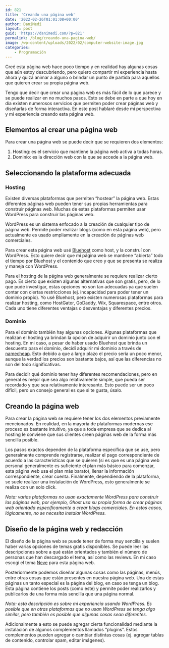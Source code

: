 ```yaml
---
id: 821
title: 'Creando una página web'
date: '2022-02-26T01:01:08+00:00'
author: DaniMedi
layout: post
guid: 'https://danimedi.com/?p=821'
permalink: /blog/creando-una-pagina-web/
image: /wp-content/uploads/2022/02/computer-website-image.jpg
categories:
    - Programación
---
```


Creé esta página web hace poco tiempo y en realidad hay algunas cosas que aún estoy descubriendo, pero quiero compartir mi experiencia hasta ahora y quizá animar a alguno o brindar un punto de partida para aquellos que quieren crear su propia página web.

Tengo que decir que crear una página web es más fácil de lo que parece y se puede realizar en no muchos pasos. Esto se debe en parte a que hoy en día existen numerosos servicios que permiten poder crear páginas web y diseñarlas de forma interactiva. En este post hablaré desde mi perspectiva y mi experiencia creando esta página web.

## Elementos al crear una página web

Para crear una página web se puede decir que se requieren dos elementos:

1. Hosting: es el servicio que mantiene la página web activa a todas horas.
2. Dominio: es la dirección web con la que se accede a la página web.

## Seleccionando la plataforma adecuada

### Hosting

Existen diversas plataformas que permiten “hostear” la página web. Estas diferentes páginas web pueden tener sus propias herramientas para construir páginas web. Muchas de estas plataformas permiten usar WordPress para construir las páginas web.

WordPress es un sistema enfocado a la creación de cualquier tipo de página web. Permite poder realizar blogs (como en esta página web), pero actualmente es usado ampliamente en la creación de páginas web comerciales.

Para crear esta página web usé [Bluehost](https://www.bluehost.com/) como host, y la construí con WordPress. Esto quiere decir que mi página web se mantiene “abierta” todo el tiempo por Bluehost y el contenido que creo y que se presenta se realiza y maneja con WordPress.

Para el hosting de la página web generalmente se requiere realizar cierto pago. Es cierto que existen algunas alternativas que son gratis, pero, de lo que pude investigar, estas opciones no son tan adecuadas ya que suelen contar con ciertas restricciones (ej. incapacidad para poder tener un dominio propio). Yo usé Bluehost, pero existen numerosas plataformas para realizar hosting, como HostGator, GoDaddy, Wix, Squarespace, entre otros. Cada uno tiene diferentes ventajas o desventajas y diferentes precios.

### Dominio

Para el dominio también hay algunas opciones. Algunas plataformas que realizan el hosting ya brindan la opción de adquirir un dominio junto con el hosting. En mi caso, a pesar de haber usado Bluehost que brinda un descuento para el dominio, decidí adquirir mi dominio a través de [namecheap](https://www.namecheap.com/). Esto debido a que a largo plazo el precio sería un poco menor, aunque la verdad los precios son bastante bajos, así que las diferencias no son del todo significativas.

Para decidir qué dominio tener hay diferentes recomendaciones, pero en general es mejor que sea algo relativamente simple, que pueda ser recordado y que sea relativamente interesante. Esto puede ser un poco difícil, pero un consejo general es que si te gusta, úsalo.

## Creando la página web

Para crear la página web se requiere tener los dos elementos previamente mencionados. En realidad, en la mayoría de plataformas modernas ese proceso es bastante intuitivo, ya que a toda empresa que se dedica al hosting le conviene que sus clientes creen páginas web de la forma más sencilla posible.

Los pasos exactos dependen de la plataforma específica que se use, pero generalmente comprende registrarse, realizar el pago correspondiente de acuerdo a las características que se quieren (si es que es una página web personal generalmente es suficiente el plan más básico para comenzar, esta página web usa el plan más barato), llenar la información correspondiente, crear cuenta. Finalmente, dependiendo de la plataforma, se suele realizar una instalación de WordPress, esto generalmente se realiza con un solo click.

*Nota: varias plataformas no usan exactamente WordPress para construir las páginas web, por ejemplo, Ghost usa su propia forma de crear páginas web orientada específicamente a crear blogs comerciales. En estos casos, lógicamente, no se necesita instalar WordPress.*

## Diseño de la página web y redacción

El diseño de la página web se puede tener de forma muy sencilla y suelen haber varias opciones de temas gratis disponibles. Se puede leer las descripciones sobre a qué están orientados y también el número de personas que han descargado el tema, así como las reviews. En mi caso escogí el tema [Neve](https://themeisle.com/themes/neve/) para esta página web.

Posteriormente podemos diseñar algunas cosas como las páginas, menús, entre otras cosas que están presentes en nuestra página web. Una de estas páginas un tanto especial es la página del blog, en caso se tenga un blog. Esta página contiene los posts (como este) y permite poder realizarlos y publicarlos de una forma más sencilla que una página normal.

*Nota: esta descripción es sobre mi experiencia usando WordPress. Es posible que en otras plataformas que no usan WordPress se tenga algo similar, pero también es posible que algunas cosas sean diferentes.*

Adicionalmente a esto se puede agregar cierta funcionalidad mediante la instalación de algunos complementos llamados “plugins”. Estos complementos pueden agregar o cambiar distintas cosas (ej. agregar tablas de contenido, controlar spam, editar imágenes).